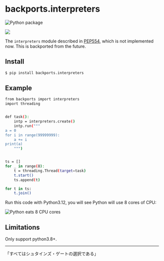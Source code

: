 # backports.interpreters

![Python package](https://github.com/aisk/backports.interpreters/workflows/Python%20package/badge.svg)

![](https://steamuserimages-a.akamaihd.net/ugc/884253767814091683/33BD3074E50D3E841C647E8BEE4CF680C35B152D/)

The `interpreters` module described in [PEP554](https://www.python.org/dev/peps/pep-0554/), which is not implemented now. This is backported from the future.

## Install

```sh
$ pip install backports.interpreters
```

## Example

```sh
from backports import interpreters
import threading


def task():
    intp = interpreters.create()
    intp.run("""
a = 0
for i in range(99999999):
    a += i
print(a)
    """)


ts = []
for _ in range(8):
    t = threading.Thread(target=task)
    t.start()
    ts.append(t)

for t in ts:
    t.join()
```

Run this code with Python3.12, you will see Python will use 8 cores of CPU:

![Python eats 8 CPU cores](https://i.v2ex.co/m80gRd7P.png)

## Limitations

Only support python3.8+.

---

「すべてはシュタインズ・ゲートの選択である」

